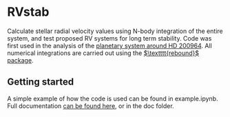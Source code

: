# RVstab
Calculate stellar radial velocity values using N-body integration of the entire system, and test proposed RV systems for long term stability. Code was first used in the analysis of the [planetary system around HD 200964](https://arxiv.org/abs/1908.04789). All numerical integrations are carried out using the [$\textttt{rebound}$ package](https://github.com/hannorein/rebound).

## Getting started
A simple example of how the code is used can be found in example.ipynb. Full documentation [can be found here](https://people.ucsc.edu/~mmrosent/doc/built/html/doc.html), or in the doc folder.
